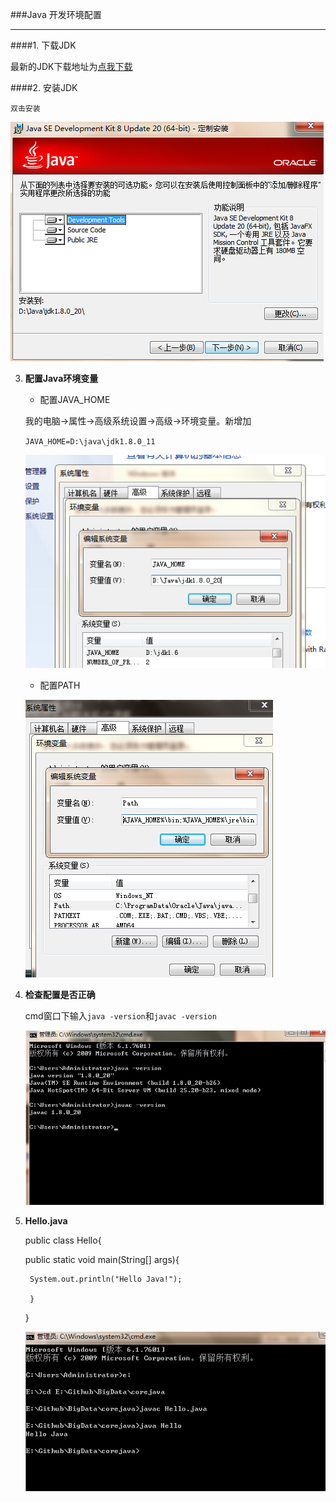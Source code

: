 ###Java 开发环境配置

***

####1. 下载JDK

最新的JDK下载地址为[点我下载][1]

####2. 安装JDK

    双击安装
   ![install][2]

3. __配置Java环境变量__


   + 配置JAVA_HOME

   	我的电脑->属性->高级系统设置->高级->环境变量。新增加

    `JAVA_HOME=D:\java\jdk1.8.0_11`

    ![java_home][3]

    + 配置PATH

     ![Path][4]


4. __检查配置是否正确__

	cmd窗口下输入`java -version`和`javac -version`

    ![cmd][5]

5. __Hello.java__
  
  
    public class Hello{

	public static void main(String[] args){

		System.out.println("Hello Java!");

		}

	}
    
    

   ![Hello.java][6]
   
  
  
  
  
   
 [1]:http://www.oracle.com/technetwork/java/javase/downloads/index.html
[2]:image/1.1_01.png
[3]:image/1.1_02.png
[4]:image/1.1_03.png
[5]:image/1.1_04.png
[6]:image/1.1_06.png